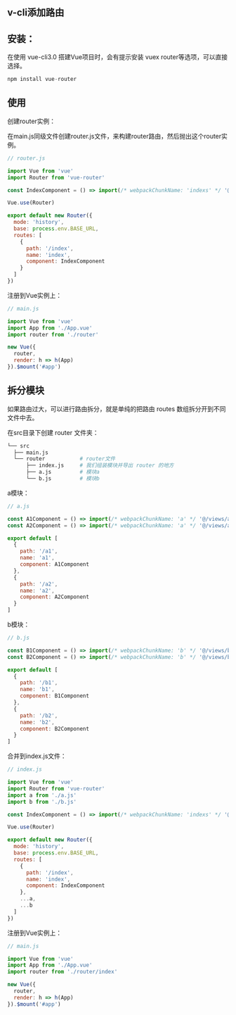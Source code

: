 ## v-cli添加路由

## 安装：

在使用 vue-cli3.0 搭建Vue项目时，会有提示安装 vuex router等选项，可以直接选择。
```js
npm install vue-router
```

## 使用

创建router实例：

在main.js同级文件创建router.js文件，来构建router路由，然后抛出这个router实例。
```js
// router.js

import Vue from 'vue'
import Router from 'vue-router'

const IndexComponent = () => import(/* webpackChunkName: 'indexs' */ '@/views/index/index.vue')

Vue.use(Router)

export default new Router({
  mode: 'history',
  base: process.env.BASE_URL,
  routes: [
    {
      path: '/index',
      name: 'index',
      component: IndexComponent
    }
  ]
})
```

注册到Vue实例上：
```js
// main.js

import Vue from 'vue'
import App from './App.vue'
import router from './router'

new Vue({
  router,
  render: h => h(App)
}).$mount('#app')
```

## 拆分模块

如果路由过大，可以进行路由拆分，就是单纯的把路由 routes 数组拆分开到不同文件中去。

在src目录下创建 router 文件夹：
```sh
└── src
  ├── main.js
  └── router           # router文件
      ├── index.js     # 我们组装模块并导出 router 的地方
      ├── a.js         # 模块a
      └── b.js         # 模块b
```

a模块：
```js
// a.js

const A1Component = () => import(/* webpackChunkName: 'a' */ '@/views/a1/a1.vue')
const A2Component = () => import(/* webpackChunkName: 'a' */ '@/views/a2/a2.vue')

export default [
  {
    path: '/a1',
    name: 'a1',
    component: A1Component
  },
  {
    path: '/a2',
    name: 'a2',
    component: A2Component
  }
]
```

b模块：
```js
// b.js

const B1Component = () => import(/* webpackChunkName: 'b' */ '@/views/b1/b1.vue')
const B2Component = () => import(/* webpackChunkName: 'b' */ '@/views/b2/b2.vue')

export default [
  {
    path: '/b1',
    name: 'b1',
    component: B1Component
  },
  {
    path: '/b2',
    name: 'b2',
    component: B2Component
  }
]
```
合并到index.js文件：
```js
// index.js

import Vue from 'vue'
import Router from 'vue-router'
import a from './a.js'
import b from './b.js'

const IndexComponent = () => import(/* webpackChunkName: 'indexs' */ '@/views/index/index.vue')

Vue.use(Router)

export default new Router({
  mode: 'history',
  base: process.env.BASE_URL,
  routes: [
    {
      path: '/index',
      name: 'index',
      component: IndexComponent
    },
    ...a,
    ...b
  ]
})
```

注册到Vue实例上：
```js
// main.js

import Vue from 'vue'
import App from './App.vue'
import router from './router/index'

new Vue({
  router,
  render: h => h(App)
}).$mount('#app')
```

